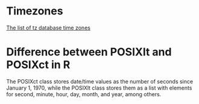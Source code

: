 # Timezones
[The list of tz database time zones](https://en.wikipedia.org/wiki/List_of_tz_database_time_zones)

# Difference between POSIXlt and POSIXct in R
The POSIXct class stores date/time values as the number of seconds since January 1, 1970, while the POSIXlt class stores them as a list with elements for second, minute, hour, day, month, and year, among others.